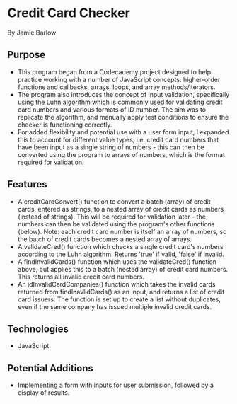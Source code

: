 # Credit Card Checker
By Jamie Barlow

## Purpose

- This program began from a Codecademy project designed to help practice working with a number of JavaScript concepts: higher-order functions and callbacks, arrays, loops, and array methods/iterators. 
- The program also introduces the concept of input validation, specifically using the [Luhn algorithm](https://en.wikipedia.org/wiki/Luhn_algorithm) which is commonly used for validating credit card numbers and various formats of ID number. The aim was to replicate the algorithm, and manually apply test conditions to ensure the checker is functioning correctly.
- For added flexibility and potential use with a user form input, I expanded this to account for different value types, i.e. credit card numbers that have been input as a single string of numbers - this can then be converted using the program to arrays of numbers, which is the format required for validation.

## Features

- A creditCardConvert() function to convert a batch (array) of credit cards, entered as strings, to a nested array of credit cards as numbers (instead of strings). This will be required for validation later - the numbers can then be validated using the program's other functions (below). Note: each credit card number is itself an array of numbers, so the batch of credit cards becomes a nested array of arrays. 
- A validateCred() function which checks a single credit card's numbers according to the Luhn algorithm. Returns 'true' if valid, 'false' if invalid.
- A findInvalidCards() function which uses the validateCred() function above, but applies this to a batch (nested array) of credit card numbers. This returns all invalid credit card numbers.
- An idInvalidCardCompanies() function which takes the invalid cards returned from findInavlidCards() as an input, and returns a list of credit card issuers. The function is set up to create a list without duplicates, even if the same company has issued multiple invalid credit cards.

## Technologies

- JavaScript

## Potential Additions

- Implementing a form with inputs for user submission, followed by a display of results.
